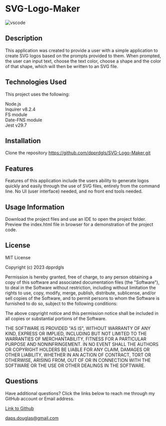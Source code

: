 # SVG-Logo-Maker

![vscode](https://img.shields.io/badge/Made%20for-VSCode-1f425f.svg)

## Description

This application was created to provide a user with a simple application to create SVG logos based on the prompts provided to them. When prompted, the user can input text, choose the text color, choose a shape and the color of that shape, which will then be written to an SVG file. 

## Technologies Used

This project uses the following:

Node.js\
Inquirer v8.2.4\
FS module\
Date-FNS module\
Jest v29.7

## Installation

Clone the repository https://github.com/dpprdgls/SVG-Logo-Maker.git

## Features

Features of this application include the users ability to generate logos quickly and easily through the use of SVG files, entirely from the command line. No UI (user interface) needed, and no front end tools needed.  

## Usage Information

Download the project files and use an IDE to open the project folder. Preview the index.html file in browser for a demonstration of the project code. 

## License

MIT License

Copyright (c) 2023 dpprdgls

Permission is hereby granted, free of charge, to any person obtaining a copy
of this software and associated documentation files (the "Software"), to deal
in the Software without restriction, including without limitation the rights
to use, copy, modify, merge, publish, distribute, sublicense, and/or sell
copies of the Software, and to permit persons to whom the Software is
furnished to do so, subject to the following conditions:

The above copyright notice and this permission notice shall be included in all
copies or substantial portions of the Software.

THE SOFTWARE IS PROVIDED "AS IS", WITHOUT WARRANTY OF ANY KIND, EXPRESS OR
IMPLIED, INCLUDING BUT NOT LIMITED TO THE WARRANTIES OF MERCHANTABILITY,
FITNESS FOR A PARTICULAR PURPOSE AND NONINFRINGEMENT. IN NO EVENT SHALL THE
AUTHORS OR COPYRIGHT HOLDERS BE LIABLE FOR ANY CLAIM, DAMAGES OR OTHER
LIABILITY, WHETHER IN AN ACTION OF CONTRACT, TORT OR OTHERWISE, ARISING FROM,
OUT OF OR IN CONNECTION WITH THE SOFTWARE OR THE USE OR OTHER DEALINGS IN THE
SOFTWARE.

## Questions

Have additional questions? Click the links below to reach me through my GitHub account or Email address.

[Link to Github](https://github.com/dpprdgls)

<a href="mailto:daps.douglas@gmail.com">daps.douglas@gmail.com</a>